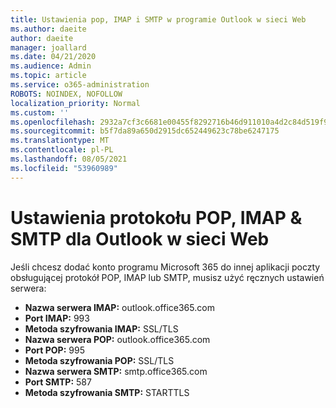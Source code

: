 ```yaml
---
title: Ustawienia pop, IMAP i SMTP w programie Outlook w sieci Web
ms.author: daeite
author: daeite
manager: joallard
ms.date: 04/21/2020
ms.audience: Admin
ms.topic: article
ms.service: o365-administration
ROBOTS: NOINDEX, NOFOLLOW
localization_priority: Normal
ms.custom: ''
ms.openlocfilehash: 2932a7cf3c6681e00455f8292716b46d911010a4d2c84d519f90b2ffa971b35f
ms.sourcegitcommit: b5f7da89a650d2915dc652449623c78be6247175
ms.translationtype: MT
ms.contentlocale: pl-PL
ms.lasthandoff: 08/05/2021
ms.locfileid: "53960989"
---
```

# <a name="pop-imap--smtp-settings-for-outlook-on-the-web"></a>Ustawienia protokołu POP, IMAP & SMTP dla Outlook w sieci Web

Jeśli chcesz dodać konto programu Microsoft 365 do innej aplikacji poczty obsługującej protokół POP, IMAP lub SMTP, musisz użyć ręcznych ustawień serwera:
  
- **Nazwa serwera IMAP:** outlook.office365.com
- **Port IMAP:** 993
- **Metoda szyfrowania IMAP:** SSL/TLS
- **Nazwa serwera POP:** outlook.office365.com  
- **Port POP:** 995  
- **Metoda szyfrowania POP:** SSL/TLS  
- **Nazwa serwera SMTP:** smtp.office365.com
- **Port SMTP:** 587
- **Metoda szyfrowania SMTP:** STARTTLS